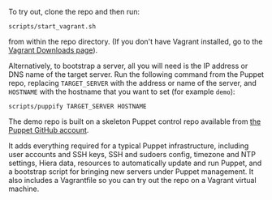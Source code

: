 
To try out, clone the repo and then run:

    scripts/start_vagrant.sh

from within the repo directory. (If you don't have Vagrant installed, go to the [Vagrant Downloads page](https://www.vagrantup.com/downloads.html)).

Alternatively, to bootstrap a server, all you will need is the IP address or DNS name of the target server. Run the following command from the Puppet repo, replacing `TARGET_SERVER` with the address or name of the server, and `HOSTNAME` with the hostname that you want to set (for example `demo`):

    scripts/puppify TARGET_SERVER HOSTNAME

The demo repo is built on a skeleton Puppet control repo available from [the Puppet GitHub account](https://github.com/puppetlabs/control-repo).

It adds everything required for a typical Puppet infrastructure, including user accounts and SSH keys, SSH and sudoers config, timezone and NTP settings, Hiera data, resources to automatically update and run Puppet, and a bootstrap script for bringing new servers under Puppet management. It also includes a Vagrantfile so you can try out the repo on a Vagrant virtual machine.
